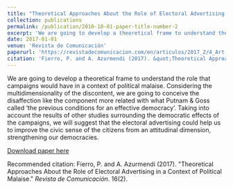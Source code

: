 ```yaml
---
title: "Theoretical Approaches About the Role of Electoral Advertising in a Context of Political Malaise"
collection: publications
permalink: /publication/2010-10-01-paper-title-number-2
excerpt: 'We are going to develop a theoretical frame to understand the role that campaigns would have in a context of political malaise. Considering the multidimensionality of the discontent, we are going to conceive the disaffection like the component more related with what Putnam & Goss called ‘the previous conditions for an effective democracy’. Taking into account the results of other studies surrounding the democratic effects of the campaigns, we will suggest that the electoral advertising could help us to improve the civic sense of the citizens from an attitudinal dimension, strengthening our democracies.'
date: 2017-01-01
venue: 'Revista de Comunicación'
paperurl: 'https://revistadecomunicacion.com/en/articulos/2017_2/4_Art.html'
citation: 'Fierro, P. and A. Azurmendi (2017). &quot;Theoretical Approaches About the Role of Electoral Advertising in a Context of Political Malaise.&quot; <i>Revista de Comunicación</i>. 16(2).'
---
```

We are going to develop a theoretical frame to understand the role that campaigns would have in a context of political malaise. Considering the multidimensionality of the discontent, we are going to conceive the disaffection like the component more related with what Putnam & Goss called ‘the previous conditions for an effective democracy’. Taking into account the results of other studies surrounding the democratic effects of the campaigns, we will suggest that the electoral advertising could help us to improve the civic sense of the citizens from an attitudinal dimension, strengthening our democracies.

[Download paper here](https://revistadecomunicacion.com/en/articulos/2017_2/4_Art.html)

Recommended citation: Fierro, P. and A. Azurmendi (2017). "Theoretical Approaches About the Role of Electoral Advertising in a Context of Political Malaise." <i>Revista de Comunicación</i>. 16(2).
